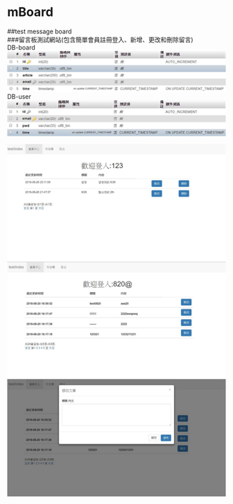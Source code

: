 # mBoard
##test message board<br>
###留言板測試網站(包含簡單會員註冊登入、新增、更改和刪除留言)<br>
DB-board 
![](https://github.com/j7550155/mBoard/blob/master/board.JPG)
DB-user
![](https://github.com/j7550155/mBoard/blob/master/user.JPG)

![](https://github.com/j7550155/mBoard/blob/master/user_page.JPG)
![](https://github.com/j7550155/mBoard/blob/master/留言頁面.JPG)
![](https://github.com/j7550155/mBoard/blob/master/留言頁面2.JPG)

